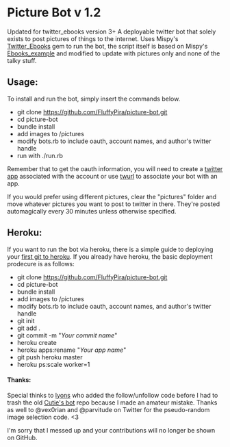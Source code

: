 # Picture Bot v 1.2

Updated for twitter_ebooks version 3+
A deployable twitter bot that solely exists to post pictures of things to the internet. Uses Mispy's [Twitter_Ebooks](https://github.com/mispy/twitter_ebooks) gem to run the bot, the script itself is based on Mispy's [Ebooks_example](https://github.com/mispy/ebooks_example) and modified to update with pictures only and none of the talky stuff.

## Usage:
To install and run the bot, simply insert the commands below.

- git clone https://github.com/FluffyPira/picture-bot.git
- cd picture-bot
- bundle install
- add images to /pictures
- modify bots.rb to include oauth, account names, and author's twitter handle
- run with ./run.rb

Remember that to get the oauth information, you will need to create a [twitter app](https://apps.twitter.com/app/new) associated with the account or use [twurl](https://github.com/marcel/twurl) to associate your bot with an app. 

If you would prefer using different pictures, clear the "pictures" folder and move whatever pictures you want to post to twitter in there. They're posted automagically every 30 minutes unless otherwise specified.

## Heroku:
If you want to run the bot via heroku, there is a simple guide to deploying your [first git to heroku](https://devcenter.heroku.com/articles/git). If you already have heroku, the basic deployment prodecure is as follows:

- git clone https://github.com/FluffyPira/picture-bot.git
- cd picture-bot
- bundle install
- add images to /pictures
- modify bots.rb to include oauth, account names, and author's twitter handle
- git init
- git add .
- git commit -m "_Your commit name_"
- heroku create
- heroku apps:rename "_Your app name_" 
- git push heroku master
- heroku ps:scale worker=1

#### Thanks:
Special thinks to [lyons](https://github.com/lyons) who added the follow/unfollow code before I had to trash the old [Cutie's bot](https://github.com/FluffyPira/cuties-bot) repo because I made an amateur mistake. Thanks as well to @vex0rian and @parvitude on Twitter for the pseudo-random image selection code. <3

I'm sorry that I messed up and your contributions will no longer be shown on GitHub.